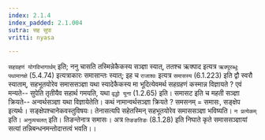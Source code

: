 ```yaml
---
index: 2.1.4
index_padded: 2.1.004
sutra: सह सुपा
vritti: nyasa

---
```

`सहग्रहणं योगविभागार्थम्` इति; ननु चासति तस्मिन्नेकैकस्य सञ्ज्ञा स्यात्, ततश्च ऋक्पाद इत्यत्र `ऋक्पूरब्धूः पथामानक्षे` (5.4.74) इत्यत्राकारः समासान्तः स्यात्; इह च `राजाश्वः` इत्यत्र `समासस्य` (6.1.223) इति द्वौ स्वरौ स्याताम्, सहभूतयोरेव समाससञ्ज्ञा यथा स्यादेकैकस्य मा भूदित्येवमर्थ सहग्रहणं कस्मान्न विज्ञायते ? एवं मन्यते-- सुपेति तृतीयैव सहार्थ गमयति, यथा `वृद्धो यूना` (1.2.65) इति। समासट इति च महती सञ्ज्ञा क्रियते-- अन्वर्थसञ्ज्ञा यथा विज्ञायेतेति। कथं नामान्वर्थसञ्ज्ञा क्रियते ? समसनम् = समासः, सङ्क्षेप इत्यर्थः। सङ्क्षेपश्चानेकवस्तुविषयः। तेनासत्यपि सहेतस्मिन् सहभूतयोरेव समाससञ्ज्ञा भविष्यति। `न प्रत्येकम्` इति। `अनुव्यचलत्` इति। तिङन्तेनात्र समासः। अत्र `तिङङतिङः` (8.1.28) इति निघाते कृते समाससञ्ज्ञायां सत्यां तन्निबन्धनमन्तोदात्तत्वं भवति।।